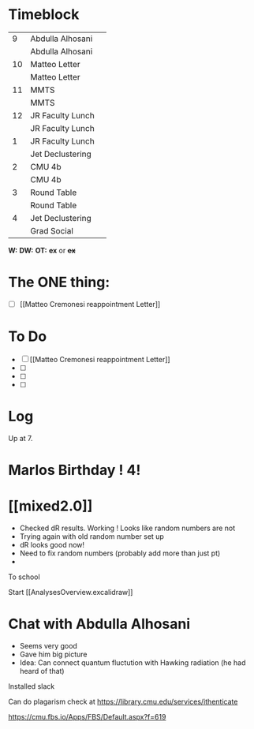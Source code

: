 # Timeblock

|     |                  |     |
| --- | ---------------- | --- |
| 9   | Abdulla Alhosani |     |
|     | Abdulla Alhosani |     |
| 10  | Matteo Letter    |     |
|     | Matteo Letter    |     |
| 11  | MMTS             |     |
|     | MMTS             |     |
| 12  | JR Faculty Lunch |     |
|     | JR Faculty Lunch |     |
| 1   | JR Faculty Lunch |     |
|     | Jet Declustering |     |
| 2   | CMU 4b           |     |
|     | CMU 4b           |     |
| 3   | Round Table      |     |
|     | Round Table      |     |
| 4   | Jet Declustering |     |
|     | Grad Social      |     |

**W:**
**DW:**
**OT:**
**ex** or **~~ex~~**

# The ONE thing: 
- [ ] [[Matteo Cremonesi reappointment Letter]]


# To Do
- [ ] [[Matteo Cremonesi reappointment Letter]]
- [ ] 
- [ ] 
- [ ] 


# Log

Up at 7. 

# Marlos Birthday !  4! 
# [[mixed2.0]]
- Checked dR results.  Working !  Looks like random numbers are not
- Trying again with old random number set up
- dR looks good now!  
- Need to fix random numbers (probably add more than just pt)
- 


To school

Start [[AnalysesOverview.excalidraw]]

# Chat with Abdulla Alhosani
- Seems very good
- Gave him big picture
- Idea: Can connect quantum fluctution with Hawking radiation (he had heard of that)


Installed slack

Can do plagarism check at https://library.cmu.edu/services/ithenticate

https://cmu.fbs.io/Apps/FBS/Default.aspx?f=619